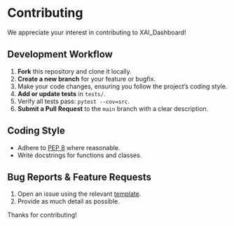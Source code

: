 # Contributing

We appreciate your interest in contributing to XAI_Dashboard!

## Development Workflow

1. **Fork** this repository and clone it locally.
2. **Create a new branch** for your feature or bugfix.
3. Make your code changes, ensuring you follow the project’s coding style.
4. **Add or update tests** in `tests/`.
5. Verify all tests pass: `pytest --cov=src`.
6. **Submit a Pull Request** to the `main` branch with a clear description.

## Coding Style

-  Adhere to [PEP 8](https://www.python.org/dev/peps/pep-0008/) where reasonable.
-  Write docstrings for functions and classes.

## Bug Reports & Feature Requests

1. Open an issue using the relevant [template](.github/ISSUE_TEMPLATE/).
2. Provide as much detail as possible.

Thanks for contributing!
